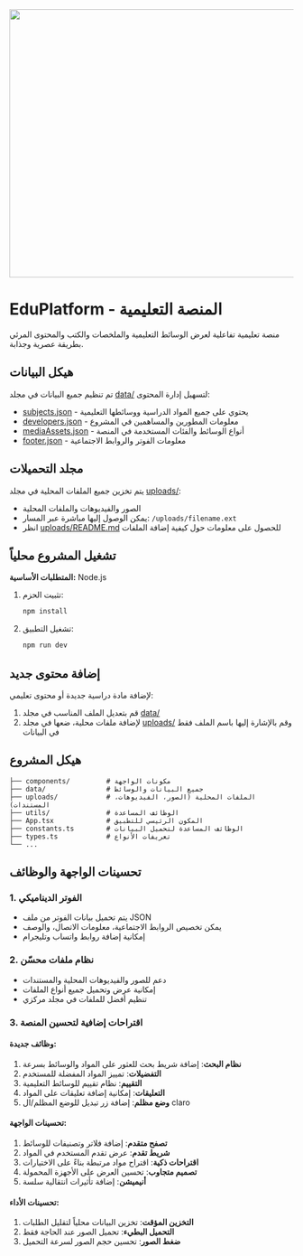 <div align="center">
<img width="1200" height="475" alt="GHBanner" src="https://github.com/user-attachments/assets/0aa67016-6eaf-458a-adb2-6e31a0763ed6" />
</div>

# EduPlatform - المنصة التعليمية

منصة تعليمية تفاعلية لعرض الوسائط التعليمية والملخصات والكتب والمحتوى المرئي بطريقة عصرية وجذابة.

## هيكل البيانات

تم تنظيم جميع البيانات في مجلد [data/](data/) لتسهيل إدارة المحتوى:

- [subjects.json](data/subjects.json) - يحتوي على جميع المواد الدراسية ووسائطها التعليمية
- [developers.json](data/developers.json) - معلومات المطورين والمساهمين في المشروع
- [mediaAssets.json](data/mediaAssets.json) - أنواع الوسائط والفئات المستخدمة في المنصة
- [footer.json](data/footer.json) - معلومات الفوتر والروابط الاجتماعية

## مجلد التحميلات

يتم تخزين جميع الملفات المحلية في مجلد [uploads/](uploads/):

- الصور والفيديوهات والملفات المحلية
- يمكن الوصول إليها مباشرة عبر المسار: `/uploads/filename.ext`
- انظر [uploads/README.md](uploads/README.md) للحصول على معلومات حول كيفية إضافة الملفات

## تشغيل المشروع محلياً

**المتطلبات الأساسية:** Node.js

1. تثبيت الحزم:
   ```bash
   npm install
   ```

2. تشغيل التطبيق:
   ```bash
   npm run dev
   ```

## إضافة محتوى جديد

لإضافة مادة دراسية جديدة أو محتوى تعليمي:
1. قم بتعديل الملف المناسب في مجلد [data/](data/)
2. لإضافة ملفات محلية، ضعها في مجلد [uploads/](uploads/) وقم بالإشارة إليها باسم الملف فقط في البيانات

## هيكل المشروع

```
├── components/         # مكونات الواجهة
├── data/               # جميع البيانات والوسائط
├── uploads/            # الملفات المحلية (الصور، الفيديوهات، المستندات)
├── utils/              # الوظائف المساعدة
├── App.tsx             # المكون الرئيسي للتطبيق
├── constants.ts        # الوظائف المساعدة لتحميل البيانات
├── types.ts            # تعريفات الأنواع
└── ...
```

## تحسينات الواجهة والوظائف

### 1. الفوتر الديناميكي
- يتم تحميل بيانات الفوتر من ملف JSON
- يمكن تخصيص الروابط الاجتماعية، معلومات الاتصال، والوصف
- إمكانية إضافة روابط واتساب وتليجرام

### 2. نظام ملفات محسّن
- دعم للصور والفيديوهات المحلية والمستندات
- إمكانية عرض وتحميل جميع أنواع الملفات
- تنظيم أفضل للملفات في مجلد مركزي

### 3. اقتراحات إضافية لتحسين المنصة

#### وظائف جديدة:
1. **نظام البحث**: إضافة شريط بحث للعثور على المواد والوسائط بسرعة
2. **التفضيلات**: تمييز المواد المفضلة للمستخدم
3. **التقييم**: نظام تقييم للوسائط التعليمية
4. **التعليقات**: إمكانية إضافة تعليقات على المواد
5. **وضع مظلم**: إضافة زر تبديل للوضع المظلم/ال claro

#### تحسينات الواجهة:
1. **تصفح متقدم**: إضافة فلاتر وتصنيفات للوسائط
2. **شريط تقدم**: عرض تقدم المستخدم في المواد
3. **اقتراحات ذكية**: اقتراح مواد مرتبطة بناءً على الاختيارات
4. **تصميم متجاوب**: تحسين العرض على الأجهزة المحمولة
5. **أنيميشن**: إضافة تأثيرات انتقالية سلسة

#### تحسينات الأداء:
1. **التخزين المؤقت**: تخزين البيانات محلياً لتقليل الطلبات
2. **التحميل البطيء**: تحميل الصور عند الحاجة فقط
3. **ضغط الصور**: تحسين حجم الصور لسرعة التحميل